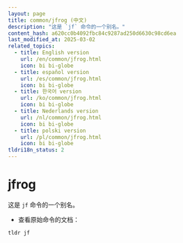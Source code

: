 ```yaml
---
layout: page
title: common/jfrog (中文)
description: "这是 `jf` 命令的一个别名。"
content_hash: a620cc0b4092fbc84c9287ad250d6630c98cd6ea
last_modified_at: 2025-03-02
related_topics:
  - title: English version
    url: /en/common/jfrog.html
    icon: bi bi-globe
  - title: español version
    url: /es/common/jfrog.html
    icon: bi bi-globe
  - title: 한국어 version
    url: /ko/common/jfrog.html
    icon: bi bi-globe
  - title: Nederlands version
    url: /nl/common/jfrog.html
    icon: bi bi-globe
  - title: polski version
    url: /pl/common/jfrog.html
    icon: bi bi-globe
tldri18n_status: 2
---
```

# jfrog

这是 `jf` 命令的一个别名。

- 查看原始命令的文档：

`tldr jf`
